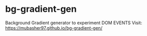 # bg-gradient-gen

Background Gradient generator to experiment DOM EVENTS 
Visit: https://mubasher97.github.io/bg-gradient-gen/
